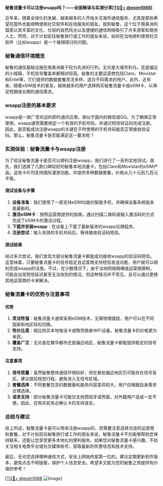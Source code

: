 **秘鲁流量卡可以注册wsapp吗？——全面解读与实测分享[[TG💪+ @esim1088](https://t.me/s/esim1088)]**

近年来，随着全球化的发展，越来越多的人开始关注海外通信服务，尤其是那些希望在国外也能顺畅使用社交软件和在线服务的朋友。提到秘鲁，这个位于南美洲的国家以其丰富的文化、壮丽的自然风光以及便捷的通信网络吸引了许多游客和商务人士。然而，对于计划前往秘鲁旅行或工作的朋友来说，如何在当地顺利使用社交软件（比如wsapp）是一个值得探讨的问题。

### 秘鲁通信环境概览

秘鲁的通信基础设施在南美洲属于较为先进的行列。无论是大城市利马，还是偏远的小城镇，手机信号覆盖率都相对较高。秘鲁的主要运营商包括Claro、Movistar和Entel等，它们提供的数据套餐灵活多样，适合不同需求的用户。此外，近年来，随着eSIM技术的普及，越来越多的用户选择购买秘鲁流量卡或eSIM卡，以满足短期或长期的通信需求。

### wsapp注册的基本要求

wsapp是一款广受欢迎的即时通讯应用，类似于国内的微信或QQ。为了确保正常使用，wsapp通常需要绑定一个有效的手机号码，并通过短信验证码完成注册。因此，是否能成功注册wsapp的关键在于所使用的手机号码能否正常接收验证码。那么，秘鲁流量卡是否能满足这一要求呢？

### 实测体验：秘鲁流量卡与wsapp注册

为了验证秘鲁流量卡是否可以顺利注册wsapp，我们进行了一系列实地测试。首先，我们选择了几款口碑较好的秘鲁本地流量卡，包括Claro和Movistar的eSIM产品。这些卡片均支持国际漫游功能，并提供多种数据套餐，价格从几十元到几百元不等。

#### 测试设备与步骤

1. **设备准备**：我们使用了一部支持eSIM功能的智能手机，并确保设备系统版本是最新的。
2. **激活eSIM卡**：按照运营商提供的指南，通过扫描二维码或输入激活码的方式完成了eSIM卡的激活过程。
3. **下载并安装wsapp**：在设备上下载了最新版本的wsapp应用程序。
4. **注册尝试**：输入有效的手机号码后，等待接收验证码短信。

#### 测试结果

经过多次尝试，我们发现大部分秘鲁流量卡都能成功接收wsapp的验证码短信。这意味着，只要秘鲁流量卡的信号稳定且运营商支持短信发送功能，用户就可以顺利完成wsapp的注册。不过，在少数情况下，由于当地网络拥堵或运营商限制，可能会出现短信延迟甚至无法收到的情况。但这种情况并不常见，且可以通过更换其他运营商的卡来解决。

### 秘鲁流量卡的优势与注意事项

#### 优势

1. **灵活性强**：秘鲁流量卡通常采用eSIM技术，无需物理插拔，用户可以在不同国家和地区轻松切换。
2. **性价比高**：相比购买本地电话卡或租赁随身WiFi设备，秘鲁流量卡的价格更为亲民。
3. **覆盖广泛**：无论是在繁华都市还是偏远地区，秘鲁流量卡都能提供稳定的信号支持。

#### 注意事项

1. **信号质量**：虽然秘鲁整体通信环境较好，但在某些偏远地区仍可能存在信号盲区。建议提前规划行程，避免进入无信号区域。
2. **套餐选择**：不同套餐包含的数据量和服务内容差异较大，用户应根据自身需求合理选择。
3. **语言支持**：部分秘鲁流量卡可能仅支持西班牙语界面，对外籍用户造成一定不便。因此，在购买前务必确认卡的支持语言。

### 总结与建议

综上所述，秘鲁流量卡是可以用来注册wsapp的，但需要注意选择合适的运营商和套餐。对于计划前往秘鲁旅行或工作的朋友来说，秘鲁流量卡不仅能够帮助您保持联系，还能让您享受更多本地化的便利服务。如果您对秘鲁流量卡感兴趣，不妨关注相关电商平台或社交媒体账号，获取最新的优惠信息和技术支持。

最后，无论您选择哪种通信方式，安全上网始终是第一位的。建议定期更新软件版本，避免点击不明链接，保护个人信息安全。希望本文能为您的秘鲁之旅提供有价值的参考！

[[TG💪+ @esim1088](https://t.me/s/esim1088) ![Image](https://i.postimg.cc/4NQfJmqS/Snipaste-2025-05-13-00-14-12.png)]